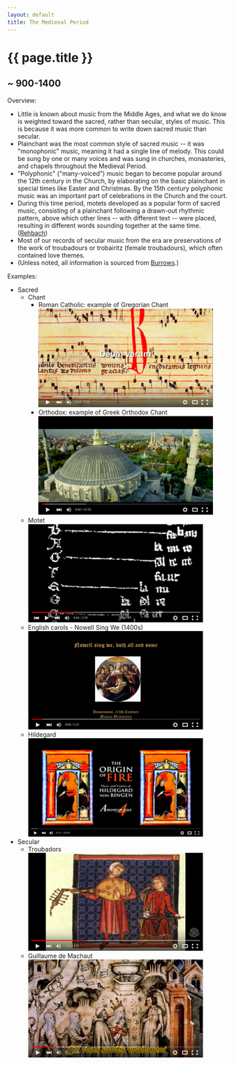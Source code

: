 ```yaml
---
layout: default
title: The Medieval Period
---
```


# {{ page.title }}

## ~ 900-1400

Overview:

* Little is known about music from the Middle Ages, and what we do know is
weighted toward the sacred, rather than secular, styles of music. This is
because it was more common to write down sacred music than secular.
* Plainchant was the most common style of sacred music -- it was "monophonic"
music, meaning it had a single line of melody. This could be sung by one or
many voices and was sung in churches, monasteries, and chapels throughout the
Medieval Period.
* "Polyphonic" ("many-voiced") music began to become popular around the 12th
century in the Church, by elaborating on the basic plainchant in special times
like Easter and Christmas. By the 15th century polyphonic music was an
important part of celebrations in the Church and the court.
* During this time period, motets developed as a popular form of sacred music,
consisting of a plainchant following a drawn-out rhythmic pattern, above which
other lines -- with different text -- were placed, resulting in different words
sounding together at the same time. ([Rehbach](../))
* Most of our records of secular music from the era are preservations of the
work of troubadours or trobairitz (female troubadours), which often contained
love themes.
* (Unless noted, all information is sourced from [Burrows](../).)

Examples:

* Sacred
	* Chant
		* Roman Catholic: example of Gregorian Chant  
			[![Gregorian Chant example](/img/photos/small/gregorian_chant.png)](https://youtu.be/kK5AohCMX0U)
		* Orthodox: example of Greek Orthodox Chant  
			[![Greek Orthodox Chant example](/img/photos/small/orthodox_chant.png)](https://youtu.be/hp1gOhr4_Tg)
	* Motet  
		[![Medieval Motet example](/img/photos/small/motet.png)](https://youtu.be/dlIWlcJGKsQ)
	* English carols - Nowell Sing We (1400s)  
		[![Nowell Sing We](/img/photos/small/nowell_sing_we.png)](https://youtu.be/_nWB_CF3m0c)
	* Hildegard  
		[![Hildegard von Bingen example](/img/photos/small/hildegard.png)](https://youtu.be/qU7mQylKgqQ)
* Secular
	* Troubadors  
		[![Troubadours example](/img/photos/small/troubadours.png)](https://youtu.be/O6RGLZos0fg)
	* Guillaume de Machaut  
		[![Machaut example](/img/photos/small/machaut.png)](https://youtu.be/9ti59NdbG1c)
